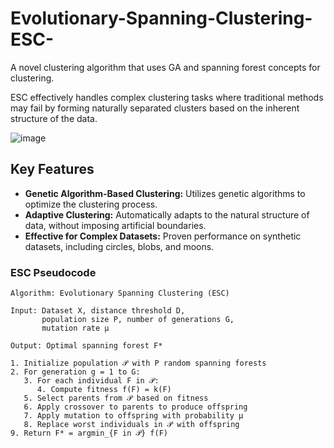 # Evolutionary-Spanning-Clustering-ESC-
A novel clustering algorithm that uses GA and spanning forest concepts for clustering.


ESC effectively handles complex clustering tasks where traditional methods may fail by forming naturally separated clusters based on the inherent structure of the data.


![image](https://github.com/user-attachments/assets/a71197ab-c565-4508-8682-4b676fa83806)


## Key Features

- **Genetic Algorithm-Based Clustering:** Utilizes genetic algorithms to optimize the clustering process.
- **Adaptive Clustering:** Automatically adapts to the natural structure of data, without imposing artificial boundaries.
- **Effective for Complex Datasets:** Proven performance on synthetic datasets, including circles, blobs, and moons.


### ESC Pseudocode

```plaintext
Algorithm: Evolutionary Spanning Clustering (ESC)

Input: Dataset X, distance threshold D, 
       population size P, number of generations G, 
       mutation rate μ

Output: Optimal spanning forest F*

1. Initialize population 𝒫 with P random spanning forests
2. For generation g = 1 to G:
   3. For each individual F in 𝒫:
      4. Compute fitness f(F) = k(F)
   5. Select parents from 𝒫 based on fitness
   6. Apply crossover to parents to produce offspring
   7. Apply mutation to offspring with probability μ
   8. Replace worst individuals in 𝒫 with offspring
9. Return F* = argmin_{F in 𝒫} f(F)

